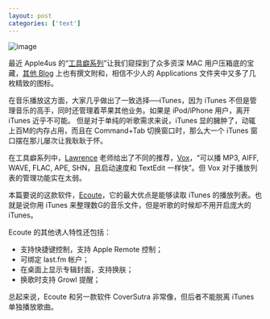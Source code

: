 ```yaml
---
layout: post
categories: ['text']
---
```

![image](http://fangming.li/wimgs/blog/ecoute.jpg)

最近 Apple4us 的“[工具癖系列](http://apple4.us/special/setup/)”让我们窥探到了众多资深 MAC 用户压箱底的宝藏，[其他 Blog](http://www.kdolphin.com/node/1092) 上也有撰文附和，相信不少人的 Applications 文件夹中又多了几枚精致的图标。

在音乐播放这方面，大家几乎做出了一致选择──iTunes，因为 iTunes 不但是管理音乐的高手，同时还管理着苹果其他业务。如果是 iPod/iPhone 用户，离开 iTunes 近乎不可能。 但是对于单纯的听歌需求来说，iTunes 显的臃肿了，动辄上百M的内存占用，而且在 Command+Tab 切换窗口时，那么大一个 iTunes 窗口摆在那儿屡次让我耿耿于怀。

在工具癖系列中，[Lawrence](http://apple4.us/2009/07/lawrence-li-setup.html) 老师给出了不同的推荐，[Vox](http://www.voxapp.net/)，“可以播 MP3, AIFF, WAVE, FLAC, APE, SHN，且启动速度和 TextEdit 一样快”。但 Vox 对于播放列表的管理功能实在太弱。

本篇要说的这款软件，[Ecoute](http://www.ecouteapp.com/)，它的最大优点是能够读取 iTunes 的播放列表。也就是说你用 iTunes 来整理数G的音乐文件，但是听歌的时候却不用开启庞大的 iTunes。

Ecoute 的其他诱人特性还包括：

* 支持快捷键控制，支持 Apple Remote 控制；
* 可绑定 last.fm 帐户；
* 在桌面上显示专辑封面，支持换肤；
* 换歌时支持 Growl 提醒；

总起来说，Ecoute 和另一款软件 CoverSutra 非常像，但后者不能脱离 iTunes 单独播放歌曲。